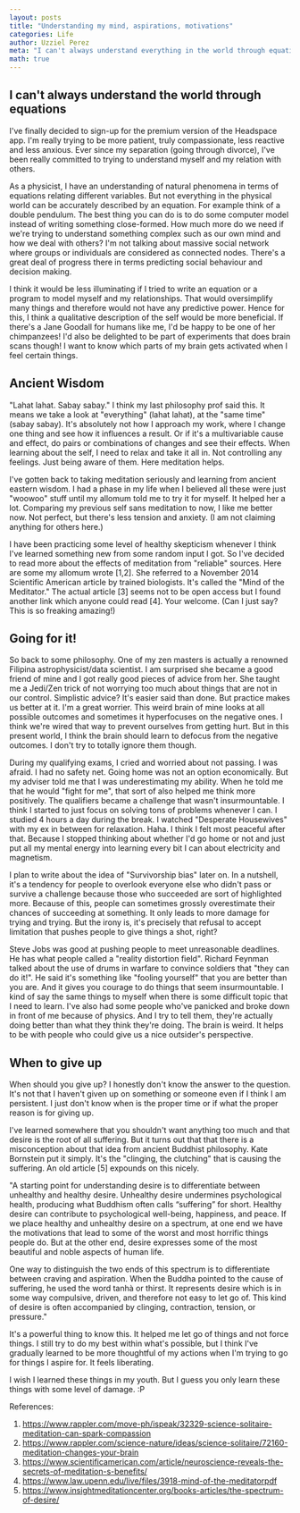 ```yaml
---
layout: posts
title: "Understanding my mind, aspirations, motivations"
categories: Life
author: Uzziel Perez
meta: "I can't always understand everything in the world through equations so I'm approaching things in another way."
math: true
---
```


## I can't always understand the world through equations

I've finally decided to sign-up for the premium version of the Headspace app. I'm really trying to be more patient, truly compassionate, less reactive and less anxious. Ever since my separation (going through divorce), I've been really committed to trying to understand myself and my relation with others.

As a physicist, I have an understanding of natural phenomena in terms of equations relating different variables. But not everything in the physical world can be accurately described by an equation. For example think of a double pendulum. The best thing you can do is to do some computer model instead of writing something close-formed. How much more do we need if we're trying to understand something complex such as our own mind and how we deal with others? I'm not talking about massive social network where groups or individuals are considered as connected nodes. There's a great deal of progress there in terms predicting social behaviour and decision making.

I think it would be less illuminating if I tried to write an equation or a program to model myself and my relationships. That would oversimplify many things and therefore would not have any predictive power. Hence for this, I think a qualitative description of the self would be more beneficial. If there's a Jane Goodall for humans like me, I'd be happy to be one of her chimpanzees! I'd also be delighted to be part of experiments that does brain scans though! I want to know which parts of my brain gets activated when I feel certain things.


## Ancient Wisdom
"Lahat lahat. Sabay sabay." I think my last philosophy prof said this. It means we take a look at "everything" (lahat lahat), at the "same time" (sabay sabay). It's absolutely not how I approach my work, where I change one thing and see how it influences a result. Or if it's a multivariable cause and effect, do pairs or combinations of changes and see their effects. When learning about the self, I need to relax and take it all in. Not controlling any feelings. Just being aware of them. Here meditation helps.

I've gotten back to taking meditation seriously and learning from ancient eastern wisdom. I had a phase in my life when I believed all these were just "woowoo" stuff until my allomum told me to try it for myself. It helped her a lot. Comparing my previous self sans meditation to now, I like me better now. Not perfect, but there's less tension and anxiety. (I am not claiming anything for others here.)

I have been practicing some level of healthy skepticism whenever I think I've learned something new from some random input I got. So I've decided to read more about the effects of meditation from "reliable" sources. Here are some my allomum wrote [1,2]. She referred to a November 2014 Scientific American article by trained biologists. It's called the "Mind of the Meditator." The actual article [3] seems not to be open access but I found another link which anyone could read [4]. Your welcome. (Can I just say? This is so freaking amazing!)

## Going for it!
So back to some philosophy. One of my zen masters is actually a renowned Filipina astrophysicist/data scientist. I am surprised she became a good friend of mine and I got really good pieces of advice from her. She taught me a Jedi/Zen trick of not worrying too much about things that are not in our control. Simplistic advice? It's easier said than done. But practice makes us better at it. I'm a great worrier. This weird brain of mine looks at all possible outcomes and sometimes it hyperfocuses on the negative ones. I think we're wired that way to prevent ourselves from getting hurt. But in this present world, I think the brain should learn to defocus from the negative outcomes. I don't try to totally ignore them though.

During my qualifying exams, I cried and worried about not passing. I was afraid. I had no safety net. Going home was not an option economically. But my adviser told me that I was underestimating my ability. When he told me that he would "fight for me", that sort of also helped me think more positively. The qualifiers became a challenge that wasn't insurmountable. I think I started to just focus on solving tons of problems whenever I can. I studied 4 hours a day during the break. I watched "Desperate Housewives" with my ex in between for relaxation. Haha. I think I felt most peaceful after that. Because I stopped thinking about whether I'd go home or not and just put all my mental energy into learning every bit I can about electricity and magnetism.

I plan to write about the idea of "Survivorship bias" later on. In a nutshell, it's a tendency for people to overlook everyone else who didn't pass or survive a challenge because those who succeeded are sort of highlighted more. Because of this, people can sometimes grossly overestimate their chances of succeeding at something. It only leads to more damage for trying and trying. But the irony is, it's precisely that refusal to accept limitation that pushes people to give things a shot, right?

Steve Jobs was good at pushing people to meet unreasonable deadlines. He has what people called a "reality distortion field". Richard Feynman talked about the use of drums in warfare to convince soldiers that "they can do it!". He said it's something like "fooling yourself" that you are better than you are. And it gives you courage to do things that seem insurmountable. I kind of say the same things to myself when there is some difficult topic that I need to learn. I've also had some people who've panicked and broke down in front of me because of physics. And I try to tell them, they're actually doing better than what they think they're doing. The brain is weird. It helps to be with people who could give us a nice outsider's perspective.

## When to give up

When should you give up? I honestly don't know the answer to the question. It's not that I haven't given up on something or someone even if I think I am persistent. I just don't know when is the proper time or if what the proper reason is for giving up.

I've learned somewhere that you shouldn't want anything too much and that desire is the root of all suffering. But it turns out that that there is a misconception about that idea from ancient Buddhist philosophy. Kate Bornstein put it simply. It's the "clinging, the clutching" that is causing the suffering. An old article [5] expounds on this nicely.

"A starting point for understanding desire is to differentiate between unhealthy and healthy desire. Unhealthy desire undermines psychological health, producing what Buddhism often calls “suffering” for short. Healthy desire can contribute to psychological well-being, happiness, and peace. If we place healthy and unhealthy desire on a spectrum, at one end we have the motivations that lead to some of the worst and most horrific things people do. But at the other end, desire expresses some of the most beautiful and noble aspects of human life.

One way to distinguish the two ends of this spectrum is to differentiate between craving and aspiration. When the Buddha pointed to the cause of suffering, he used the word tanhà or thirst. It represents desire which is in some way compulsive, driven, and therefore not easy to let go of. This kind of desire is often accompanied by clinging, contraction, tension, or pressure."

It's a powerful thing to know this. It helped me let go of things and not force things. I still try to do my best within what's possible, but I think I've gradually learned to be more thoughtful of my actions when I'm trying to go for things I aspire for. It feels liberating.

I wish I learned these things in my youth. But I guess you only learn these things with some level of damage. :P

References:
1. https://www.rappler.com/move-ph/ispeak/32329-science-solitaire-meditation-can-spark-compassion
2. https://www.rappler.com/science-nature/ideas/science-solitaire/72160-meditation-changes-your-brain
3. https://www.scientificamerican.com/article/neuroscience-reveals-the-secrets-of-meditation-s-benefits/
4. https://www.law.upenn.edu/live/files/3918-mind-of-the-meditatorpdf
5. https://www.insightmeditationcenter.org/books-articles/the-spectrum-of-desire/  
